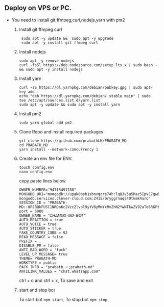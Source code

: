 ## Deploy on VPS or PC.
- You need to Install git,ffmpeg,curl,nodejs,yarn with pm2 
   1. Install git ffmpeg curl 
      ```
       sudo apt -y update &&  sudo apt -y upgrade 
       sudo apt -y install git ffmpeg curl
      ```
   2. Install nodejs 
      ```
      sudo apt -y remove nodejs
      curl -fsSl https://deb.nodesource.com/setup_lts.x | sudo bash - && sudo apt -y install nodejs
      ```

   3. Install yarn
      ```
      curl -sS https://dl.yarnpkg.com/debian/pubkey.gpg | sudo apt-key add - 
      echo "deb https://dl.yarnpkg.com/debian/ stable main" | sudo tee /etc/apt/sources.list.d/yarn.list
      sudo apt -y update && sudo apt -y install yarn
      ```

   4. Install pm2
      ```
      sudo yarn global add pm2
      ```

   5. Clone Repo and install required packages
      ```
      git clone https://github.com/prabathLK/PRABATH_MD
      cd PRABATH_MD
      yarn install --network-concurrency 1
      ```

   6. Create an env file for ENV. 
      ```
      touch config.env
      nano config.env
      ```
      copy paste lines below.

      ```
      OWNER_NUMBER="94715491788"
      MONGODB_URI="mongodb://upak0bsh1sbnvgcrs74h:lqDJv5u5Mac5IpvE7gw@bryggrnuqs40tkmk4uro-mongodb.services.clever-cloud.com:2415/bryggrnuqs40tkmk4uro"
      SESSION_ID = "PRABATH-MD::UFJBQkFUSC1NRDo6c2Vzc2lvbl9yYV8yMmYxMmZhN2YwNTkwZV92aTo6RGFtb25lSGVhZGxpbmUKOjo5MDg1MDYwMTE0NTkwODEzYzRmYWM3MDAxOTcx"
      port = 5000
      OWNER_NAME = "𝐶𝛨𝛥𝛭𝛩𝐷-𝛭𝐷-𝐵𝛩𝑇"
      AUTO_REACTION = true
      AUTO_VOICE = true
      AUTO_STICKER = true
      FAKE_COUNTRY_CODE = 92
      READ_MESSAGE = false
      PREFIX = .
      DISABLE_PM = false
      ANTI_BAD_WORD = "fuck"
      LEVEL_UP_MESSAGE= true
      THEME= PRABATH-MD
      WORKTYPE = public
      PACK_INFO = "prabath ✅;prabath-md"
      ANTILINK_VALUES = "chat.whatsapp.com"
      
      ```
      ctrl + o and ctrl + x, To save and exit

   7. start and stop bot

      To start bot ``` npm start ```,
      To stop bot ``` npm stop ```

